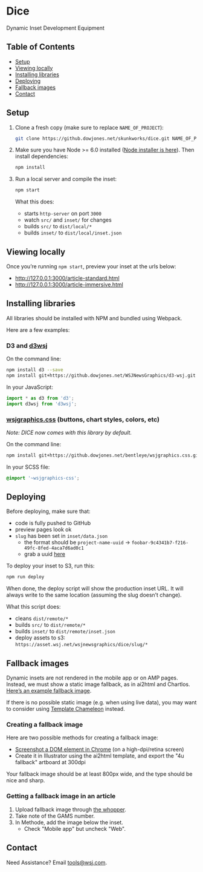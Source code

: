 # Dice

Dynamic Inset Development Equipment

## Table of Contents
* [Setup](#setup)
* [Viewing locally](#viewing-locally)
* [Installing libraries](#installing-libraries)
* [Deploying](#deploying)
* [Fallback images](#fallback-images)
* [Contact](#contact)

## Setup

1. Clone a fresh copy (make sure to replace `NAME_OF_PROJECT`):

    ```sh
    git clone https://github.dowjones.net/skunkworks/dice.git NAME_OF_PROJECT
    ```

2. Make sure you have Node >= 6.0 installed ([Node installer is here](https://nodejs.org/)). Then install dependencies:

    ```sh
    npm install
    ```

3. Run a local server and compile the inset:

    ```sh
    npm start
    ```

    What this does:

    - starts `http-server` on port `3000`
    - watch `src/` and `inset/` for changes
    - builds `src/` to `dist/local/*`
    - builds `inset/` to `dist/local/inset.json`

## Viewing locally

Once you’re running `npm start`, preview your inset at the urls below:

- http://127.0.0.1:3000/article-standard.html
- http://127.0.0.1:3000/article-immersive.html

## Installing libraries

All libraries should be installed with NPM and bundled using Webpack.

Here are a few examples:

### D3 and [d3wsj](https://github.dowjones.net/WSJNewsGraphics/d3wsj/)

On the command line:

```bash
npm install d3 --save
npm install git+https://github.dowjones.net/WSJNewsGraphics/d3-wsj.git --save
```

In your JavaScript:

```js
import * as d3 from 'd3';
import d3wsj from 'd3wsj';
```

### [wsjgraphics.css](https://github.dowjones.net/bentleye/wsjgraphics.css/) (buttons, chart styles, colors, etc)

_Note: DICE now comes with this library by default._

On the command line:

```bash
npm install git+https://github.dowjones.net/bentleye/wsjgraphics.css.git --save
```

In your SCSS file:

```scss
@import '~wsjgraphics-css';
```

## Deploying

Before deploying, make sure that:

- code is fully pushed to GitHub
- preview pages look ok
- `slug` has been set in `inset/data.json`
  - the format should be `project-name-uuid` -> `foobar-9c4341b7-f216-49fc-8fed-4aca7d6ad0c1`
  - grab a uuid [here](https://www.uuidgenerator.net/)

To deploy your inset to S3, run this:

```sh
npm run deploy
```

When done, the deploy script will show the production inset URL. It will always write to the same location (assuming the slug doesn’t change).

What this script does:

- cleans `dist/remote/*`
- builds `src/` to `dist/remote/*`
- builds `inset/` to `dist/remote/inset.json`
- deploy assets to s3: `https://asset.wsj.net/wsjnewsgraphics/dice/slug/*`

## Fallback images

Dynamic insets are not rendered in the mobile app or on AMP pages. Instead, we must show a static image fallback, as in ai2html and Chartlos. [Here’s an example fallback image](https://si.wsj.net/public/resources/images/OG-BC775_201701_4U_20180131192818.png).

If there is no possible static image (e.g. when using live data), you may want to consider using [Template Chameleon](https://github.dowjones.net/skunkworks/template-chameleon) instead.

### Creating a fallback image

Here are two possible methods for creating a fallback image:

- [Screenshot a DOM element in Chrome](https://developers.google.com/web/updates/2017/08/devtools-release-notes#node-screenshots) (on a high-dpi/retina screen)
- Create it in Illustrator using the ai2html template, and export the "4u fallback" artboard at 300dpi

Your fallback image should be at least 800px wide, and the type should be nice and sharp.

### Getting a fallback image in an article

1. Upload fallback image through [the whopper](http://graphicsdev.dowjones.net/tools/whopper/uploader).
2. Take note of the GAMS number.
3. In Methode, add the image below the inset.
    - Check "Mobile app" but uncheck "Web".

## Contact

Need Assistance? Email [tools@wsj.com](mailto:tools@wsj.com).
